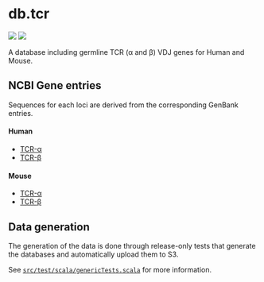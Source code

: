 # db.tcr

[![](http://github-release-version.herokuapp.com/github/ohnosequences/db.tcr.alphabeta/release.svg)](https://github.com/ohnosequences/db.tcr.alphabeta/releases/latest)
[![](https://img.shields.io/badge/license-AGPLv3-blue.svg)](https://tldrlegal.com/license/gnu-affero-general-public-license-v3-%28agpl-3.0%29)

A database including germline TCR (α and β) VDJ genes for Human and Mouse.


## NCBI Gene entries

Sequences for each loci are derived from the corresponding GenBank entries.

#### Human

- [TCR-α][TCRA-human-locus]
- [TCR-β][TCRB-human-locus]

#### Mouse

- [TCR-α][TCRA-mouse-locus]
- [TCR-β][TCRB-mouse-locus]

## Data generation

The generation of the data is done through release-only tests that generate the databases and automatically upload them to S3.

See [`src/test/scala/genericTests.scala`](src/test/scala/genericTests.scala) for more information.

<!-- refs -->
[TCRA-human-locus]: https://www.ncbi.nlm.nih.gov/gene/6955
[TCRA-gene-family]: http://www.genenames.org/cgi-bin/genefamilies/set/371

[TCRB-human-locus]: https://www.ncbi.nlm.nih.gov/gene/6957
[TCRB-gene-family]: http://www.genenames.org/cgi-bin/genefamilies/set/372

[TCRA-mouse-locus]: https://www.ncbi.nlm.nih.gov/gene/21473
[TCRB-mouse-locus]: https://www.ncbi.nlm.nih.gov/gene/21577
